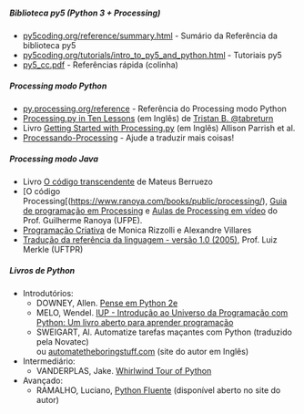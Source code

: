 ##### Biblioteca py5 (Python 3 + Processing)

- [py5coding.org/reference/summary.html](https://py5coding.org/reference/summary.html) - Sumário da Referência da biblioteca py5
- [py5coding.org/tutorials/intro_to_py5_and_python.html](https://py5coding.org/tutorials/intro_to_py5_and_python.html) - Tutoriais py5
- [py5_cc.pdf](https://github.com/villares/processing.py-cheat-sheet/blob/pt-br/py5/py5_cc.pdf) - Referências rápida (colinha)

##### Processing modo Python

- [py.processing.org/reference](http://py.processing.org/reference) - Referência do Processing modo Python
- [Processing.py in Ten Lessons](https://tabreturn.github.io/#processing-reverse) (em Inglês) de [Tristan B. @tabreturn](http://portfolio.tabreturn.com/)
- Livro [Getting Started with Processing.py](http://www.worldcat.org/oclc/1001947294) (em Inglês) Allison Parrish et al.
- [Processando-Processing](https://github.com/arteprog/processando-processing) - Ajude a traduzir mais coisas!

##### Processing modo Java

- Livro [O código transcendente](https://codigotranscendente.github.io/livro/about.html) de Mateus Berruezo
- [O código Processing[(https://www.ranoya.com/books/public/processing/), [Guia de programação em Processing](https://www.ranoya.com/aulas/designgenerativo/playgroundDocs/introProcessing.php?theme=dgen&elementos=processing) e [Aulas de Processing em vídeo](https://www.youtube.com/watch?v=iWtdcmcD8qM&list=PLtqMZvORRX52bzxeoZ1QyqJIhR3EuU41R) do Prof. Guilherme Ranoya (UFPE).
- [Programação Criativa](http://arteprog.space/programacao-criativa) de Monica Rizzolli e Alexandre Villares
- [Tradução da referência da linguagem - versão 1.0 (2005)](http://www.dainf.ct.utfpr.edu.br/~merkle/processing/reference/ptBR/index.html), Prof. Luiz Merkle (UFTPR)

##### Livros de Python

- Introdutórios:
  - DOWNEY, Allen. [Pense em Python 2e](https://penseallen.github.io/PensePython2e/)
  - MELO, Wendel. [IUP - Introdução ao Universo da Programação com Python: Um livro aberto para aprender programação](https://wendelmelo.net/iup/)
  - SWEIGART, Al. Automatize tarefas maçantes com Python (traduzido pela Novatec)<br> ou [automatetheboringstuff.com](https://automatetheboringstuff.com) (site do autor em Inglês)
- Intermediário:
  - VANDERPLAS, Jake. [Whirlwind Tour of Python](https://jakevdp.github.io/WhirlwindTourOfPython) 
- Avançado:
  - RAMALHO, Luciano, [Python Fluente](https://pythonfluente.com) (disponível aberto no site do autor)
